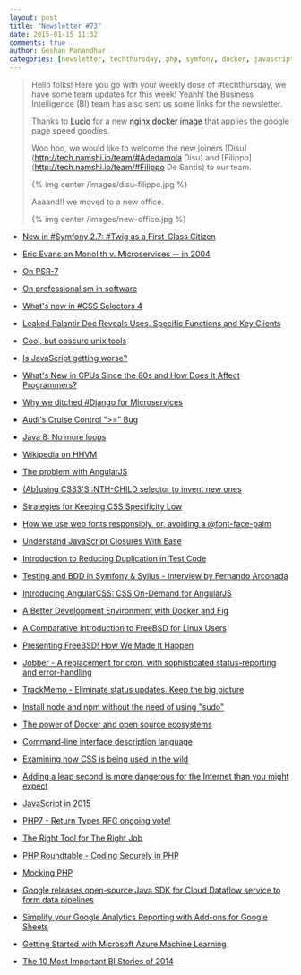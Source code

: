 ```yaml
---
layout: post
title: "Newsletter #73"
date: 2015-01-15 11:32
comments: true
author: Geshan Manandhar
categories: [newsletter, techthursday, php, symfony, docker, javascript, angularjs, javascript, css, linux]
---
```


> Hello folks!
> Here you go with your weekly dose of #techthursday, we have some team updates for this week!
> Yeahh! the Business Intelligence (BI) team has also sent us some links for the newsletter.
>
> Thanks to [Lucio](http://tech.namshi.io/team/#Luciano_Colosio) for a new
> [nginx docker image](https://github.com/namshi/docker-node-nginx-pagespeed) that applies the google page speed goodies.
>
> Woo hoo, we would like to welcome the new joiners [Disu](http://tech.namshi.io/team/#Adedamola Disu)
> and [Filippo](http://tech.namshi.io/team/#Filippo De Santis) to our team.
>
> {% img center /images/disu-filippo.jpg %}
>
> Aaaand!! we moved to a new office.
>
> {% img center /images/new-office.jpg %}


* [New in #Symfony 2.7: #Twig as a First-Class Citizen](http://buff.ly/1xlyN7N)

* [Eric Evans on Monolith v. Microservices -- in 2004](http://buff.ly/1KEnK3X)

* [On PSR-7](http://buff.ly/1DQQ3ro)

* [On professionalism in software](http://buff.ly/1xVe7Zf)
<!-- more -->
* [What's new in #CSS Selectors 4](http://buff.ly/1KCVrTA)

* [Leaked Palantir Doc Reveals Uses, Specific Functions and Key Clients](http://buff.ly/14QUJRI)

* [Cool, but obscure unix tools](http://buff.ly/1IlK1S4)

* [Is JavaScript getting worse?](http://buff.ly/14QStKq)

* [What's New in CPUs Since the 80s and How Does It Affect Programmers?](http://buff.ly/1IlHZRZ)

* [Why we ditched #Django for Microservices](http://buff.ly/1sr5XHD)

* [Audi's Cruise Control ">=" Bug](http://buff.ly/14QQMN6)

* [Java 8: No more loops](http://buff.ly/1DQmer0)

* [Wikipedia on HHVM](http://buff.ly/1C2ZrH5)

* [The problem with AngularJS](http://www.quirksmode.org/blog/archives/2015/01/the_problem_wit.html)

* [(Ab)using CSS3'S :NTH-CHILD selector to invent new ones](https://grack.com/blog/2015/01/09/abusing-css3-selectors/)

* [Strategies for Keeping CSS Specificity Low](http://css-tricks.com/strategies-keeping-css-specificity-low/)

* [How we use web fonts responsibly, or, avoiding a @font-face-palm](http://www.filamentgroup.com/lab/font-loading.html)

* [Understand JavaScript Closures With Ease](http://javascriptissexy.com/understand-javascript-closures-with-ease/)

* [Introduction to Reducing Duplication in Test Code](http://bit.ly/1yk4aVT)

* [Testing and BDD in Symfony & Sylius - Interview by Fernando Arconada](http://bit.ly/1C36QrQ)

* [Introducing AngularCSS: CSS On-Demand for AngularJS](http://bit.ly/1zfXb1B)

* [A Better Development Environment with Docker and Fig](http://bit.ly/1ASCI0R)

* [A Comparative Introduction to FreeBSD for Linux Users](https://www.digitalocean.com/community/tutorials/a-comparative-introduction-to-freebsd-for-linux-users)

* [Presenting FreeBSD! How We Made It Happen](https://www.digitalocean.com/company/blog/presenting-freebsd-how-we-made-it-happen/)

* [Jobber - A replacement for cron, with sophisticated status-reporting and error-handling](http://dshearer.github.io/jobber/)

* [TrackMemo - Eliminate status updates. Keep the big picture](https://trackmemo.io)

* [Install node and npm without the need of using "sudo"](http://tnovelli.net/blog/blog.2011-08-27.node-npm-user-install.html)

* [The power of Docker and open source ecosystems](http://opensource.com/business/15/1/power-docker-open-source-ecosystems)

* [Command-line interface description language](http://docopt.org/)

* [Examining how CSS is being used in the wild](http://reports.quickleft.com/css)

* [Adding a leap second is more dangerous for the Internet than you might expect](http://thenextweb.com/insider/2015/01/07/adding-leap-second-dangerous-internet-might-expect/)

* [JavaScript in 2015](http://glenmaddern.com/articles/javascript-in-2015)

* [PHP7 - Return Types RFC ongoing vote!](https://wiki.php.net/rfc/return_types)

* [The Right Tool for The Right Job](http://www.commitstrip.com/en/2015/01/12/the-right-tool-for-the-right-job/)

* [PHP Roundtable - Coding Securely in PHP](https://www.youtube.com/watch?v=c3xbErpHBK0)

* [Mocking PHP](http://blog.krakjoe.ninja/2015/01/mocking-php.html)

* [Google releases open-source Java SDK for Cloud Dataflow service to form data pipelines](http://venturebeat.com/2014/12/18/google-releases-open-source-java-sdk-for-cloud-dataflow-service-to-form-data-pipelines)

* [Simplify your Google Analytics Reporting with Add-ons for Google Sheets](http://analytics.blogspot.ae/2015/01/simplify-your-google-analytics.html)

* [Getting Started with Microsoft Azure Machine Learning](http://www.microsoftvirtualacademy.com/training-courses/getting-started-with-microsoft-azure-machine-learning)

* [The 10 Most Important BI Stories of 2014](http://www.bisoftwareinsight.com/the-10-most-important-bi-stories-of-2014/)
